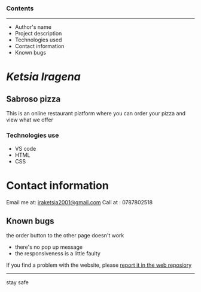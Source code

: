 
### Contents
---
* Author's name
* Project description
* Technologies used
* Contact information 
* Known bugs


#  *Ketsia Iragena*
## Sabroso pizza
This is an online restaurant platform where you can order your pizza and view what we offer

 ### Technologies use
 
  * VS code
  * HTML
  * CSS

  # Contact information
   Email me at: iraketsia2001@gmail.com
   Call at : 0787802518
   
   ## Known bugs
   the order button to the other page doesn't work
   * there's no pop up message
   * the responsiveness is a little faulty
   
   
   If you find a problem with the website, please [report it in the web reposiory](https://github.com/Ketsia-a/pizza)
   
   ----------------------------------------------------------
   stay safe
  
